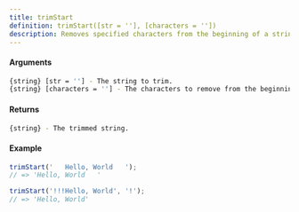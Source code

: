```yaml
---
title: trimStart
definition: trimStart([str = ''], [characters = ''])
description: Removes specified characters from the beginning of a string.
---
```



#### Arguments


```bash
{string} [str = ''] - The string to trim.
{string} [characters = ''] - The characters to remove from the beginning of the string.
```


#### Returns


```bash
{string} - The trimmed string.
```


#### Example


```ts
trimStart('   Hello, World   ');
// => 'Hello, World   '

trimStart('!!!Hello, World', '!');
// => 'Hello, World'
```
